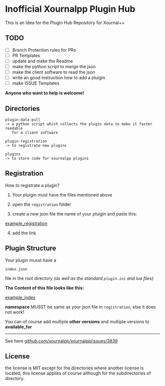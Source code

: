 # Inofficial Xournalpp Plugin Hub

This is an Idea for the Plugin Hub Repository for Xournal++


## TODO

- [ ] Branch Protection rules for PRs
- [ ] PR Templates
- [ ] update and make the Readme
- [ ] make the python script to merge the json
- [ ] make the client software to read the json
- [ ] write an good instruction how to add a pluigin
- [ ] make ISSUE Templates

**Anyone who want to help is welcome!**


<!-- ------------------------------------------ ---

Other TODO

- rename the Folders (shorter folder names)

---- ------------------------------------------ -->


<!--

Ascii banner
https://manytools.org/hacker-tools/ascii-banner/

'##::::'##::'######::'########:'##:::::::'########::'######:::'######::
 ##:::: ##:'##... ##: ##.....:: ##::::::: ##.....::'##... ##:'##... ##:
 ##:::: ##: ##:::..:: ##::::::: ##::::::: ##::::::: ##:::..:: ##:::..::
 ##:::: ##:. ######:: ######::: ##::::::: ######:::. ######::. ######::
 ##:::: ##::..... ##: ##...:::: ##::::::: ##...:::::..... ##::..... ##:
 ##:::: ##:'##::: ##: ##::::::: ##::::::: ##:::::::'##::: ##:'##::: ##:
. #######::. ######:: ########: ########: ########:. ######::. ######::
:.......::::......:::........::........::........:::......::::......:::
'####:'########::'########::::'###:::::'######::                       
. ##:: ##.... ##: ##.....::::'## ##:::'##... ##:                       
: ##:: ##:::: ##: ##::::::::'##:. ##:: ##:::..::                       
: ##:: ##:::: ##: ######:::'##:::. ##:. ######::                       
: ##:: ##:::: ##: ##...:::: #########::..... ##:                       
: ##:: ##:::: ##: ##::::::: ##.... ##:'##::: ##:                       
'####: ########:: ########: ##:::: ##:. ######::                       
....::........:::........::..:::::..:::......:::                       

Add a statistics server which counts plugins etc
- Count

with workflow or free hosting like nextjs idk

-->


## Directories

```
plugin-data-pull
-> a python script which collects the plugin data to make it faster readable
   for a client software

plugin-registration
-> to registrate new plugins

plugins
-> to store code for xournalpp plugins
```


## Registration

How to registrate a plugin?

1. Your pluigin must have the files mentioned above

2. open the `registration` folder

3. create a new json file the name of your pluigin and paste this:

[example_registration](example/registration.json)

4. add the link


## Plugin Structure

Your plugin musst have a 
```
index.json
```
file in the root directory *(as well as the standard `plugin.ini` and lua files)*

**The Content of this file looks like this:**

[example_index](example/index.json)

**namespace** MUSST be same as your json file in `registration`,
else it does not work!

You can of course add multiple **other versions** and multiple versions
to **available_for**


---

See here [github.com/xournalpp/xournalpp/issues/3839](https://github.com/xournalpp/xournalpp/issues/3839)


## License

the license is MIT except for the directories where another license is located,
this license applies of course although for the subdirectories of directory.
